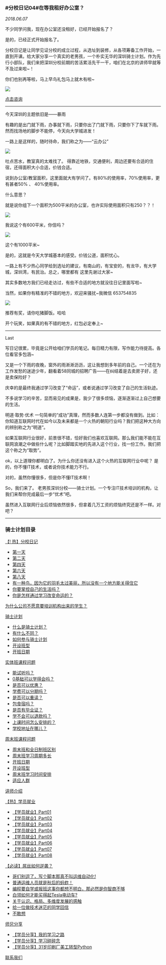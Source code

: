 ### #分校日记04#在等我租好办公室？
*2018.06.07*

不少同学问我，现在办公室还没租好，已经开始报名了？  

是的，已经正式开始报名了。

分校日记是让同学见证分校的成立过程，从选址到装修，从各项筹备工作开始，一直到开课。给大家分享一个真实的老男孩，一个朴实无华的深圳骑士计划。作为先行小部队，我们来把深圳分校前期的苦活累活先干一干，咱们在北京的讲师早就等不及过来啦~！

你们也别再等啦，马上早鸟礼包马上就木有啦~

![](https://hcdn1.luffycity.com/data/knight/diary/03/01.png)

[点击咨询](http://wwwtb.53kf.com/webCompany.php?style=1&arg=10155416)

***

今天深圳的主题依旧是——暴雨

有趣的是出门就下雨，办事就下雨，只要你出了门就下雨，只要你下了车就下雨。然而找场地的脚步不能停，今天向大学城进发！

一路上是这样的，随时待命，我们称之为——“云办公”

![](https://hcdn1.luffycity.com/data/knight/diary/03/02.jpg)

吐点苦水，教室真的太难找了。
得靠近地铁，交通便利，周边还要有合适的住宿，还得面积大小合适，价钱合适。

说到办公室/教室面积，这里面就大有学问了。有80%的使用率，70%使用率，更有甚者50% 、 40%使用率。

什么意思？

就是说你组下一个面积为500平米的办公室，也许实际使用面积只有250？？！

![](https://hcdn1.luffycity.com/data/knight/diary/03/03.jpg)

我说这个有600平米，你信吗？

![](https://hcdn1.luffycity.com/data/knight/diary/03/04.jpg)

这个有1000平米~

是的，这就是今天大学城基本的感受。价钱公道，面积忧心。

一路上有不少热心同学给到选址的建议，有南山的，有宝安的，有龙华，有大学城，深圳湾，有民治。总之，哪里都有
这里先谢过大家~

其实多数地方我们已经走访过，有些不合适的地方就没往日记里面写啦~

当然，如果你有精准的不错的地方，欢迎来骚扰~我微信 653754835


![](https://hcdn1.luffycity.com/data/knight/diary/03/05.jpg)


推荐有奖，请你吃猪脚饭。哈哈

开个玩笑，如果真的有不错的地方，红包必定奉上~

***

Last

写日记很累，毕竟是公开给咱们学员的笔记。每日精力有限，写作能力待提高。各位看官多包涵~

又是一个下雨的夜晚，窗外的雨淅淅沥沥，这让我想到多年前的自己。一个还在为工作发愁的迷途少年，翻看着58同城的招聘广告——在纠结着是去卖房子好，还是卖保险好？

庆幸的是最终我通过学习改变了“命运”，或者说通过学习改变了自己的生活轨迹。

不多说学习的辛苦，显而易见的成果是，我少了很多烦恼，逐渐逐渐过上自己想要的生活。

明道·取势·优术
一句简单的“成功”真理，然而多数人连第一步都没有做到。比如：你知道互联网时代在如今以及未来都是一个火热的朝阳行业吗？我们把这种大方向的辨别称之为“明道”。

如果互联网行业很好，前景很不错，恰好我们也喜欢互联网。那么我们能不能在互联网浪潮之中做些什么呢？比如脚踏实地的先进入这个行业，找一份工作。我们把这个称之为“取势”。

ok，以上道理你都明白了。为什么你还没有进入这个火热的互联网行业中呢？
是的，你不懂IT技术，或者说你技术能力不行。

对的，虽然你懂很多，但是你不懂IT技术啊！

So，我们来了。
老男孩深圳分校——骑士计划。一个专注IT技术培训的机构，让我们来帮你完成最后一步“优术”吧。


虽然进入互联网行业后烦恼依然很多，但拿着几万工资的烦恼终究还是不一样。对吧？


***

### 骑士计划目录

[【! 热】分校日记](https://www.luffycity.com/qsjh-book/diary/)
- [第一天](https://www.luffycity.com/qsjh-book/diary/chapter01.html)
- [第二天](https://www.luffycity.com/qsjh-book/diary/chapter02.html)
- [第四天](https://www.luffycity.com/qsjh-book/diary/chapter03.html)
- [第六天](https://www.luffycity.com/qsjh-book/diary/chapter04.html)
- [第八天](https://www.luffycity.com/qsjh-book/diary/chapter05.html)
- [有一种鸟，因为它的羽毛太过美丽，所以没有一个地方能关得住它](https://www.luffycity.com/qsjh-book/diary/chapter06.html)  
- [你要掌控自己的生活吗？](https://www.luffycity.com/qsjh-book/diary/chapter07.html)  
- [你是怎样通过学习改变命运的？](https://www.luffycity.com/qsjh-book/diary/chapter08.html)  

[为什么公司不愿意要培训机构出来的学生？](https://www.luffycity.com/qsjh-book/advertorial.html)

[骑士计划](https://www.luffycity.com/qsjh-book/knight/)
- [什么是骑士计划？](https://www.luffycity.com/qsjh-book/knight/chapter01.html)
- [有什么不同？](https://www.luffycity.com/qsjh-book/knight/chapter02.html)
- [如何参与骑士计划](https://www.luffycity.com/qsjh-book/knight/chapter03.html)
- [开设班型](https://www.luffycity.com/qsjh-book/knight/chapter04.html)
- [开班日期](https://www.luffycity.com/qsjh-book/knight/chapter05.html)

[实体班课程问题](https://www.luffycity.com/qsjh-book/question/)
- [能试听吗？](https://www.luffycity.com/qsjh-book/question/chapter01.html)
- [0基础可以学得会吗？](https://www.luffycity.com/qsjh-book/question/chapter02.html)
- [是否可以优惠？](https://www.luffycity.com/qsjh-book/question/chapter03.html)
- [学费可以分期吗？](https://www.luffycity.com/qsjh-book/question/chapter04.html)
- [是否可以重读？](https://www.luffycity.com/qsjh-book/question/chapter05.html)
- [包食宿吗？](https://www.luffycity.com/qsjh-book/question/chapter06.html)
- [是否有毕业证？](https://www.luffycity.com/qsjh-book/question/chapter07.html)
- [学不会可以退款吗？](https://www.luffycity.com/qsjh-book/question/chapter08.html)
- [上课时间怎么安排的？](https://www.luffycity.com/qsjh-book/question/chapter09.html)
- [学校地址在哪儿？](https://www.luffycity.com/qsjh-book/question/chapter10.html)

[周末班课程问题](https://www.luffycity.com/qsjh-book/wquestion/)

- [周末班和全日制班区别](https://www.luffycity.com/qsjh-book/wquestion/chapter01.html)
- [周末班学习周期多长](https://www.luffycity.com/qsjh-book/wquestion/chapter02.html)
- [开班日期](https://www.luffycity.com/qsjh-book/wquestion/chapter03.html)
- [开设班型](https://www.luffycity.com/qsjh-book/wquestion/chapter04.html)
- [周末班学习时间安排](https://www.luffycity.com/qsjh-book/wquestion/chapter05.html)
- [适应人群](https://www.luffycity.com/qsjh-book/wquestion/chapter06.html)


[讲师介绍](https://www.luffycity.com/qsjh-book/techers.html)

[【热】学员就业](https://www.luffycity.com/qsjh-book/jobs/)
- [【学员就业】Part01](https://www.luffycity.com/qsjh-book/jobs/chapter01.html)
- [【学员就业】Part02](https://www.luffycity.com/qsjh-book/jobs/chapter02.html)
- [【学员就业】Part03](https://www.luffycity.com/qsjh-book/jobs/chapter03.html)
- [【学员就业】Part04](https://www.luffycity.com/qsjh-book/jobs/chapter04.html)
- [【学员就业】Part05](https://www.luffycity.com/qsjh-book/jobs/chapter05.html)
- [【学员就业】Part06](https://www.luffycity.com/qsjh-book/jobs/chapter06.html)
- [【学员就业】Part07](https://www.luffycity.com/qsjh-book/jobs/chapter07.html)
- [【学员就业】Part08](https://www.luffycity.com/qsjh-book/jobs/chapter08.html)

[【必读】屌丝如何逆袭？](https://www.luffycity.com/qsjh-book/soul/)

- [哥们别逗了，写个脚本那真不叫运维自动化!](https://www.luffycity.com/qsjh-book/soul/chapter01.html)
- [普通运维人员就是秋后的蚂蚱！](https://www.luffycity.com/qsjh-book/soul/chapter02.html)
- [编程要自学或报班这事你都想不明白，那必然是你智商不够](https://www.luffycity.com/qsjh-book/soul/chapter03.html)
- [白领如何才能买得起Tesla电动车?](https://www.luffycity.com/qsjh-book/soul/chapter04.html)
- [关于认识、格局、多维度发展的感触](https://www.luffycity.com/qsjh-book/soul/chapter05.html)
- [给一位做技术迷茫的同学回信](https://www.luffycity.com/qsjh-book/soul/chapter06.html)
- [不敢想](https://www.luffycity.com/qsjh-book/soul/chapter07.html)

[师兄分享](https://www.luffycity.com/qsjh-book/bro/)
- [【学员分享】我的学习之路](https://www.luffycity.com/qsjh-book/bro/chapter01.html)
- [【学员分享】学习碎碎念](https://www.luffycity.com/qsjh-book/bro/chapter02.html)
- [【学员分享】31岁印刷厂美工转型Python](https://www.luffycity.com/qsjh-book/bro/chapter03.html)

[联系我们](https://www.luffycity.com/qsjh-book/contact.html)
